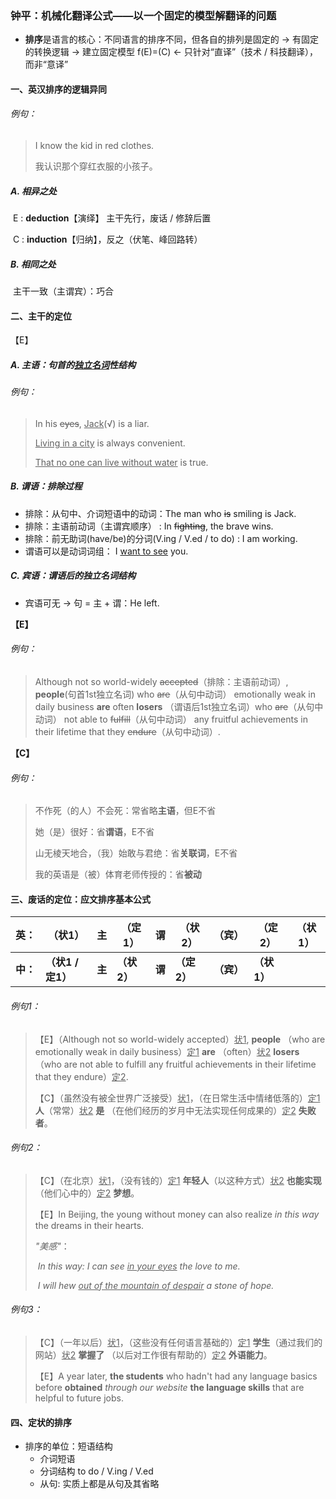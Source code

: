 ### **钟平：机械化翻译公式——以一个固定的模型解翻译的问题**

* **排序**是语言的核心：不同语言的排序不同，但各自的排列是固定的 → 有固定的转换逻辑 → 建立固定模型 f(E)=(C) ← 只针对“直译”（技术 / 科技翻译），而非“意译”

  

#### 一、英汉排序的逻辑异同

###### 例句：

> I know the kid in red clothes. 
>
> 我认识那个穿红衣服的小孩子。

##### A. 相异之处

​		E : **deduction**【演绎】  主干先行，废话 / 修辞后置 

​		C : **induction**【归纳】，反之（伏笔、峰回路转）

##### B. 相同之处

​		主干一致（主谓宾）：巧合



#### 二、主干的定位

【E】

##### A. 主语：句首的<u>独立名词</u>性结构

###### 例句：

> In his ~~eyes~~, <u>Jack</u>(√) is a liar.
>
> <u>Living in a city</u> is always convenient.
>
> <u>That no one can live without water</u> is true.



##### B. 谓语：排除过程

- 排除：从句中、介词短语中的动词：The man who ~~is~~ smiling is Jack.
- 排除：主语前动词（主谓宾顺序） : In ~~fighting~~, the brave wins.
- 排除：前无助词(have/be)的分词(V.ing / V.ed / to do) : I am working.
- 谓语可以是动词词组： I <u>want to see</u> you.



##### C. 宾语：谓语后的独立名词结构

- 宾语可无 → 句 = 主 + 谓：He left.



**【E】**

###### 例句：

> Although not so world-widely ~~accepted~~（排除：主语前动词）, **people**(句首1st独立名词) who ~~are~~（从句中动词） emotionally weak in daily business **are** often **losers** （谓语后1st独立名词）who ~~are~~（从句中动词） not able to ~~fulfill~~（从句中动词） any fruitful achievements in their lifetime that they ~~endure~~（从句中动词）.



**【C】**

###### 例句：

> 不作死（的人）不会死：常省略**主语**，但E不省
>
> 她（是）很好：省**谓语**，E不省
>
> 山无棱天地合，（我）始敢与君绝：省**关联词**，E不省
>
> 我的英语是（被）体育老师传授的：省**被动**



#### 三、废话的定位：应文排序基本公式

|   英：   | （状1）           | 主     | （定1）     | 谓     | （状2）     | （宾）     | （定2）     | （状1） |
| :------: | ----------------- | ------ | ----------- | ------ | ----------- | ---------- | ----------- | :-----: |
| **中：** | **（状1 / 定1）** | **主** | **（状2）** | **谓** | **（定2）** | **（宾）** | **（状1）** |         |

###### 例句1：

> 【E】（Although not so world-widely accepted）<u>状1</u>, **people** （who are emotionally weak in daily business）<u>定1</u> **are** （often）<u>状2</u> **losers** （who are not able to fulfill any fruitful achievements in their lifetime that they endure）<u>定2</u>.
>
> 【C】（虽然没有被全世界⼴泛接受）<u>状1</u>，（在⽇常⽣活中情绪低落的）<u>定1</u> **⼈**（常常）<u>状2</u> **是** （在他们经历的岁⽉中⽆法实现任何成果的）<u>定2</u> **失败者**。

###### 例句2：

> 【C】（在北京）<u>状1</u>，（没有钱的）<u>定1</u> **年轻⼈**（以这种方式）<u>状2</u> **也能实现** （他们心中的）<u>定2</u> **梦想**。
>
> 【E】In Beijing, the young without money can also realize *in this way* the dreams in their hearts.
>
> *"美感"*：
>
> ​	*In this way: I can see <u>in your eyes</u> the love to me.*
>
> ​	*I will hew <u>out of the mountain of despair</u> a stone of hope.*

###### 例句3：

> 【C】（一年以后）<u>状1</u>，（这些没有任何语言基础的）<u>定1</u> **学生**（通过我们的网站）<u>状2</u> **掌握了** （以后对工作很有帮助的）<u>定2</u> **外语能力**。
>
> 【E】A year later, **the students** who hadn't had any language basics before **obtained** *through our website* **the language skills** that are helpful to future jobs.



#### 四、定状的排序

- 排序的单位：短语结构
  - 介词短语
  - 分词结构 to do / V.ing / V.ed
  - 从句: 实质上都是从句及其省略

